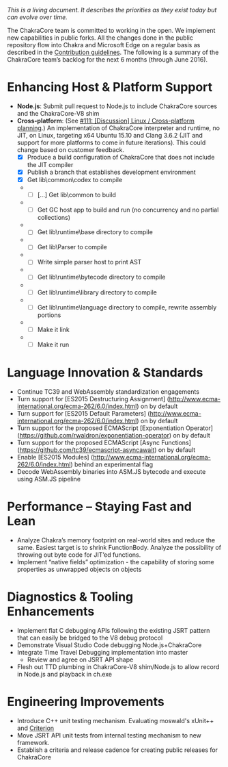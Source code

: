 _This is a living document. It describes the priorities as they exist today but can evolve over time._

The ChakraCore team is committed to working in the open. We implement new capabilities in public forks. All the changes done in the public repository flow into Chakra and Microsoft Edge on a regular basis as described in the [Contribution guidelines](https://github.com/Microsoft/ChakraCore/blob/master/CONTRIBUTING.md). The following is a summary of the ChakraCore team’s backlog for the next 6 months (through June 2016). 

# Enhancing Host & Platform Support 
* **Node.js**: Submit pull request to Node.js to include ChakraCore sources and the ChakraCore-V8 shim
* **Cross-platform**: (See [#111: \[Discussion\] Linux / Cross-platform planning](https://github.com/Microsoft/ChakraCore/issues/111).) An implementation of ChakraCore interpreter and runtime, no JIT, on Linux, targeting x64 Ubuntu 15.10 and Clang 3.6.2 (JIT and support for more platforms to come in future iterations). This could change based on customer feedback. 
  * [x] Produce a build configuration of ChakraCore that does not include the JIT compiler
  * [x] Publish a branch that establishes development environment 
  * [x] Get lib\common\codex to compile
  * - [ ] [...] Get lib\common to build
  * - [ ] Get GC host app to build and run (no concurrency and no partial collections)
  * - [ ] Get lib\runtime\base directory to compile
  * - [ ] Get lib\Parser to compile
  * - [ ] Write simple parser host to print AST
  * - [ ] Get lib\runtime\bytecode directory to compile
  * - [ ] Get lib\runtime\library directory to compile
  * - [ ] Get lib\runtime\language directory to compile, rewrite assembly portions
  * - [ ] Make it link
  * - [ ] Make it run

# Language Innovation & Standards
* Continue TC39 and WebAssembly standardization engagements
* Turn support for [ES2015 Destructuring Assignment] (http://www.ecma-international.org/ecma-262/6.0/index.html) on by default
* Turn support for [ES2015 Default Parameters] (http://www.ecma-international.org/ecma-262/6.0/index.html) on by default
* Turn support for the proposed ECMAScript [Exponentiation Operator] (https://github.com/rwaldron/exponentiation-operator) on by default
* Turn support for the proposed ECMAScript [Async Functions] (https://github.com/tc39/ecmascript-asyncawait) on by default
* Enable [ES2015 Modules] (http://www.ecma-international.org/ecma-262/6.0/index.html) behind an experimental flag
* Decode WebAssembly binaries into ASM.JS bytecode and execute using ASM.JS pipeline

# Performance – Staying Fast and Lean
* Analyze Chakra’s memory footprint on real-world sites and reduce the same. Easiest target is to shrink FunctionBody. Analyze the possibility of throwing out byte code for JIT’ed functions.
* Implement “native fields” optimization - the capability of storing some properties as unwrapped objects on objects

# Diagnostics & Tooling Enhancements
* Implement flat C debugging APIs following the existing JSRT pattern that can easily be bridged to the V8 debug protocol
* Demonstrate Visual Studio Code debugging Node.js+ChakraCore
* Integrate Time Travel Debugging implementation into master
  * Review and agree on JSRT API shape
* Flesh out TTD plumbing in ChakraCore-V8 shim/Node.js to allow record in Node.js and playback in ch.exe

# Engineering Improvements
* Introduce C++ unit testing mechanism. Evaluating moswald's xUnit++ and [Criterion](https://github.com/Snaipe/Criterion)
* Move JSRT API unit tests from internal testing mechanism to new framework.
* Establish a criteria and release cadence for creating public releases for ChakraCore